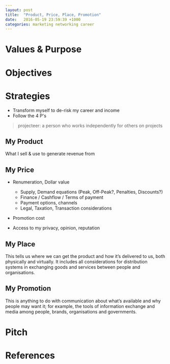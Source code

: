 ```yaml
---
layout: post
title:  "Product, Price, Place, Promotion"
date:   2016-05-19 23:59:39 +1000
categories: marketing networking career
---
```

# Values & Purpose


# Objectives

# Strategies

* Transform myself to de-risk my career and income
* Follow the 4 P's

>projecteer: a person who works independently for others on projects

## My Product

What I sell & use to generate revenue from

## My Price

* Renumeration, Dollar value
    * Supply, Demand equations (Peak, Off-Peak?, Penalties, Discounts?)
    * Finance / Cashflow / Terms of payment
    * Payment options, channels
    * Legal, Taxation, Transaction considerations

* Promotion cost 

* Access to my privacy, opinion, reputation

## My Place

This tells us where we can get the product and how it’s delivered to us, both physically and virtually. It includes all considerations for distribution systems in exchanging goods and services between people and organisations.


## My Promotion 

This is anything to do with communication about what’s available and why people may want it; for example, the tools of information exchange and media among people, brands, organisations and governments.


# Pitch

# References


